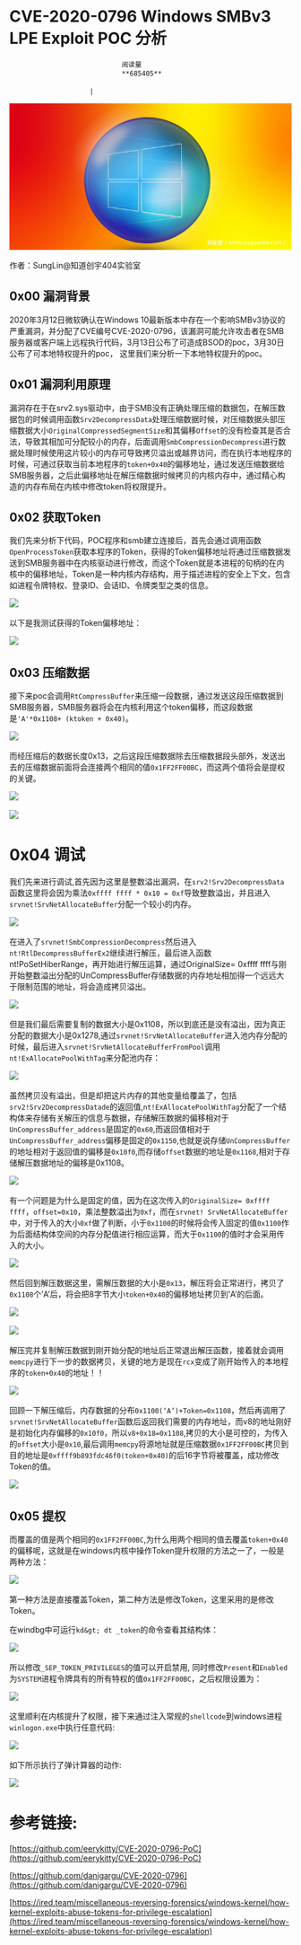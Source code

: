 
# CVE-2020-0796 Windows SMBv3 LPE Exploit POC 分析


                                阅读量   
                                **685405**
                            
                        |
                        
                                                                                    



[![](./img/202373/t011d5f0f6162776404.jpg)](./img/202373/t011d5f0f6162776404.jpg)



作者：SungLin@知道创宇404实验室

## 0x00 漏洞背景

2020年3月12日微软确认在Windows 10最新版本中存在一个影响SMBv3协议的严重漏洞，并分配了CVE编号CVE-2020-0796，该漏洞可能允许攻击者在SMB服务器或客户端上远程执行代码，3月13日公布了可造成BSOD的poc，3月30日公布了可本地特权提升的poc， 这里我们来分析一下本地特权提升的poc。



## 0x01 漏洞利用原理

漏洞存在于在srv2.sys驱动中，由于SMB没有正确处理压缩的数据包，在解压数据包的时候调用函数`Srv2DecompressData`处理压缩数据时候，对压缩数据头部压缩数据大小`OriginalCompressedSegmentSize`和其偏移`Offset`的没有检查其是否合法，导致其相加可分配较小的内存，后面调用`SmbCompressionDecompress`进行数据处理时候使用这片较小的内存可导致拷贝溢出或越界访问，而在执行本地程序的时候，可通过获取当前本地程序的`token+0x40`的偏移地址，通过发送压缩数据给SMB服务器，之后此偏移地址在解压缩数据时候拷贝的内核内存中，通过精心构造的内存布局在内核中修改token将权限提升。



## 0x02 获取Token

我们先来分析下代码，POC程序和smb建立连接后，首先会通过调用函数`OpenProcessToken`获取本程序的Token，获得的Token偏移地址将通过压缩数据发送到SMB服务器中在内核驱动进行修改，而这个Token就是本进程的句柄的在内核中的偏移地址，Token是一种内核内存结构，用于描述进程的安全上下文，包含如进程令牌特权、登录ID、会话ID、令牌类型之类的信息。

[![](./img/202373/AAffA0nNPuCLAAAAAElFTkSuQmCC)](https://p2.ssl.qhimg.com/t011652b51ed728569a.png)

以下是我测试获得的Token偏移地址：

[![](./img/202373/AAffA0nNPuCLAAAAAElFTkSuQmCC)](https://p1.ssl.qhimg.com/t01513fa34c440ca910.png)



## 0x03 压缩数据

接下来poc会调用`RtCompressBuffer`来压缩一段数据，通过发送这段压缩数据到SMB服务器，SMB服务器将会在内核利用这个token偏移，而这段数据是`'A'*0x1108+ (ktoken + 0x40)`。

[![](./img/202373/AAffA0nNPuCLAAAAAElFTkSuQmCC)](https://p5.ssl.qhimg.com/t012032bf32b2c6bd40.png)

而经压缩后的数据长度0x13，之后这段压缩数据除去压缩数据段头部外，发送出去的压缩数据前面将会连接两个相同的值`0x1FF2FF00BC`，而这两个值将会是提权的关键。

[![](./img/202373/AAffA0nNPuCLAAAAAElFTkSuQmCC)](https://p0.ssl.qhimg.com/t01e49b3556c6cef670.png)

[![](./img/202373/AAffA0nNPuCLAAAAAElFTkSuQmCC)](https://p3.ssl.qhimg.com/t012b168f7aba9af1fe.png)



# <a class="reference-link" name="0x04%20%E8%B0%83%E8%AF%95"></a>0x04 调试

我们先来进行调试,首先因为这里是整数溢出漏洞，在`srv2!Srv2DecompressData`函数这里将会因为乘法`0xffff ffff * 0x10 = 0xf`导致整数溢出，并且进入`srvnet!SrvNetAllocateBuffer`分配一个较小的内存。

[![](./img/202373/AAffA0nNPuCLAAAAAElFTkSuQmCC)](https://p5.ssl.qhimg.com/t012e16bc8f17df72dd.png)

在进入了`srvnet!SmbCompressionDecompress`然后进入`nt!RtlDecompressBufferEx2`继续进行解压，最后进入函数nt!PoSetHiberRange，再开始进行解压运算，通过OriginalSize= 0xffff ffff与刚开始整数溢出分配的UnCompressBuffer存储数据的内存地址相加得一个远远大于限制范围的地址，将会造成拷贝溢出。

[![](./img/202373/AAffA0nNPuCLAAAAAElFTkSuQmCC)](https://p2.ssl.qhimg.com/t015adc3211254257f5.png)

但是我们最后需要复制的数据大小是0x1108，所以到底还是没有溢出，因为真正分配的数据大小是0x1278,通过`srvnet!SrvNetAllocateBuffer`进入池内存分配的时候，最后进入`srvnet!SrvNetAllocateBufferFromPool`调用`nt!ExAllocatePoolWithTag`来分配池内存：

[![](./img/202373/AAffA0nNPuCLAAAAAElFTkSuQmCC)](https://p3.ssl.qhimg.com/t01e4f51f8225fb3df6.png)

虽然拷贝没有溢出，但是却把这片内存的其他变量给覆盖了，包括`srv2!Srv2DecompressDatade`的返回值,`nt!ExAllocatePoolWithTag`分配了一个结构体来存储有关解压的信息与数据，存储解压数据的偏移相对于`UnCompressBuffer_address`是固定的`0x60`,而返回值相对于`UnCompressBuffer_address`偏移是固定的`0x1150`,也就是说存储`UnCompressBuffer`的地址相对于返回值的偏移是`0x10f0`,而存储`offset`数据的地址是`0x1168`,相对于存储解压数据地址的偏移是0x1108。

[![](./img/202373/AAffA0nNPuCLAAAAAElFTkSuQmCC)](https://p2.ssl.qhimg.com/t01445fc11cd02f8560.png)

有一个问题是为什么是固定的值，因为在这次传入的`OriginalSize= 0xffff ffff`，`offset=0x10`，乘法整数溢出为`0xf`，而在`srvnet! SrvNetAllocateBuffer`中，对于传入的大小`0xf`做了判断，小于`0x1100`的时候将会传入固定的值`0x1100`作为后面结构体空间的内存分配值进行相应运算，而大于`0x1100`的值时才会采用传入的大小。

[![](./img/202373/AAffA0nNPuCLAAAAAElFTkSuQmCC)](https://p4.ssl.qhimg.com/t0145731c00d443671e.png)

然后回到解压数据这里，需解压数据的大小是`0x13`，解压将会正常进行，拷贝了`0x1108`个’A’后，将会把8字节大小`token+0x40`的偏移地址拷贝到’A’的后面。

[![](./img/202373/AAffA0nNPuCLAAAAAElFTkSuQmCC)](https://p2.ssl.qhimg.com/t01ba2e7270143b993a.png)

[![](./img/202373/AAffA0nNPuCLAAAAAElFTkSuQmCC)](https://p5.ssl.qhimg.com/t01bf9d9886422e2096.png)

解压完并复制解压数据到刚开始分配的地址后正常退出解压函数，接着就会调用`memcpy`进行下一步的数据拷贝，关键的地方是现在`rcx`变成了刚开始传入的本地程序的`token+0x40`的地址！！

[![](./img/202373/AAffA0nNPuCLAAAAAElFTkSuQmCC)](https://p4.ssl.qhimg.com/t01eb7e5fcf3924ebfc.png)

回顾一下解压缩后，内存数据的分布`0x1100(‘A’)+Token=0x1108`，然后再调用了`srvnet!SrvNetAllocateBuffer`函数后返回我们需要的内存地址，而v8的地址刚好是初始化内存偏移的`0x10f0`，所以`v8+0x18=0x1108`,拷贝的大小是可控的，为传入的`offset`大小是`0x10`,最后调用`memcpy`将源地址就是压缩数据`0x1FF2FF00BC`拷贝到目的地址是`0xffff9b893fdc46f0(token+0x40)`的后16字节将被覆盖，成功修改Token的值。

[![](./img/202373/AAffA0nNPuCLAAAAAElFTkSuQmCC)](https://p0.ssl.qhimg.com/t014ab1689ff2d53d13.png)



## 0x05 提权

而覆盖的值是两个相同的`0x1FF2FF00BC`,为什么用两个相同的值去覆盖`token+0x40`的偏移呢，这就是在windows内核中操作Token提升权限的方法之一了，一般是两种方法：

[![](./img/202373/AAffA0nNPuCLAAAAAElFTkSuQmCC)](https://p1.ssl.qhimg.com/t01b2f09beda107418e.png)

第一种方法是直接覆盖Token，第二种方法是修改Token，这里采用的是修改Token。

在windbg中可运行`kd&gt; dt _token`的命令查看其结构体：

[![](./img/202373/AAffA0nNPuCLAAAAAElFTkSuQmCC)](https://p4.ssl.qhimg.com/t01d6ef1b2fa50d1af1.png)

所以修改`_SEP_TOKEN_PRIVILEGES`的值可以开启禁用, 同时修改`Present`和`Enabled`为`SYSTEM`进程令牌具有的所有特权的值`0x1FF2FF00BC`，之后权限设置为：

[![](./img/202373/AAffA0nNPuCLAAAAAElFTkSuQmCC)](https://p4.ssl.qhimg.com/t01aceed0265c17a122.png)

这里顺利在内核提升了权限，接下来通过注入常规的`shellcode`到windows进程`winlogon.exe`中执行任意代码:

[![](./img/202373/AAffA0nNPuCLAAAAAElFTkSuQmCC)](https://p1.ssl.qhimg.com/t01bb814a7bb10d1996.png)

如下所示执行了弹计算器的动作:

[![](./img/202373/AAffA0nNPuCLAAAAAElFTkSuQmCC)](https://p3.ssl.qhimg.com/t01a36ffab86e76a523.png)



# <a class="reference-link" name="%E5%8F%82%E8%80%83%E9%93%BE%E6%8E%A5:"></a>参考链接:

[https://github.com/eerykitty/CVE-2020-0796-PoC](https://github.com/eerykitty/CVE-2020-0796-PoC)

[https://github.com/danigargu/CVE-2020-0796](https://github.com/danigargu/CVE-2020-0796)

[https://ired.team/miscellaneous-reversing-forensics/windows-kernel/how-kernel-exploits-abuse-tokens-for-privilege-escalation](https://ired.team/miscellaneous-reversing-forensics/windows-kernel/how-kernel-exploits-abuse-tokens-for-privilege-escalation)
